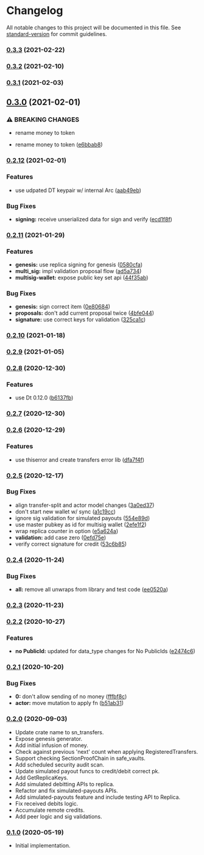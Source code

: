 # Changelog

All notable changes to this project will be documented in this file. See [standard-version](https://github.com/conventional-changelog/standard-version) for commit guidelines.

### [0.3.3](https://github.com/maidsafe/sn_transfers/compare/v0.3.2...v0.3.3) (2021-02-22)

### [0.3.2](https://github.com/maidsafe/sn_transfers/compare/v0.3.1...v0.3.2) (2021-02-10)

### [0.3.1](https://github.com/maidsafe/sn_transfers/compare/v0.3.0...v0.3.1) (2021-02-03)

## [0.3.0](https://github.com/maidsafe/sn_transfers/compare/v0.2.12...v0.3.0) (2021-02-01)


### ⚠ BREAKING CHANGES

* rename money to token

* rename money to token ([e6bbab8](https://github.com/maidsafe/sn_transfers/commit/e6bbab8373d74106be714896d3ed6413771ae62f))

### [0.2.12](https://github.com/maidsafe/sn_transfers/compare/v0.2.11...v0.2.12) (2021-02-01)


### Features

* use udpated DT keypair w/ internal Arc ([aab49eb](https://github.com/maidsafe/sn_transfers/commit/aab49eb7ecfd47499cb048f148f87f00cfff796a))


### Bug Fixes

* **signing:** receive unserialized data for sign and verify ([ecd1f8f](https://github.com/maidsafe/sn_transfers/commit/ecd1f8ffc0dbcb722782f59aad25ecc3df3e0b50))

### [0.2.11](https://github.com/maidsafe/sn_transfers/compare/v0.2.10...v0.2.11) (2021-01-29)


### Features

* **genesis:** use replica signing for genesis ([0580cfa](https://github.com/maidsafe/sn_transfers/commit/0580cfa8844ee413d794d975c2de6843ad945c51))
* **multi_sig:** impl validation proposal flow ([ad5a734](https://github.com/maidsafe/sn_transfers/commit/ad5a73407d28a4532afb7d965a149a0f1b0e0b60))
* **multisig-wallet:** expose public key set api ([44f35ab](https://github.com/maidsafe/sn_transfers/commit/44f35abe5f8e90bbcbab73aa11a2b8416e0c1d61))


### Bug Fixes

* **genesis:** sign correct item ([0e80684](https://github.com/maidsafe/sn_transfers/commit/0e806841e26b14f1a2a2de7faeb56c6bfc0a5060))
* **proposals:** don't add current proposal twice ([4bfe044](https://github.com/maidsafe/sn_transfers/commit/4bfe044182200288a45d24e5bba78948f1da846d))
* **signature:** use correct keys for validation ([325ca1c](https://github.com/maidsafe/sn_transfers/commit/325ca1c4f94781d657b48a1bcfc0c2297b24073b))

### [0.2.10](https://github.com/maidsafe/sn_transfers/compare/v0.2.9...v0.2.10) (2021-01-18)

### [0.2.9](https://github.com/maidsafe/sn_transfers/compare/v0.2.8...v0.2.9) (2021-01-05)

### [0.2.8](https://github.com/maidsafe/sn_transfers/compare/v0.2.7...v0.2.8) (2020-12-30)


### Features

* use Dt 0.12.0 ([b6137fb](https://github.com/maidsafe/sn_transfers/commit/b6137fba3ac465bd4ef2a06bb4a2272c3c3dd32b))

### [0.2.7](https://github.com/maidsafe/sn_transfers/compare/v0.2.6...v0.2.7) (2020-12-30)

### [0.2.6](https://github.com/maidsafe/sn_transfers/compare/v0.2.5...v0.2.6) (2020-12-29)


### Features

* use thiserror and create transfers error lib ([dfa7f4f](https://github.com/maidsafe/sn_transfers/commit/dfa7f4fd8dcc85ad21a6547aadf9235ae547be0c))

### [0.2.5](https://github.com/maidsafe/sn_transfers/compare/v0.2.4...v0.2.5) (2020-12-17)


### Bug Fixes

* align transfer-split and actor model changes ([3a0ed37](https://github.com/maidsafe/sn_transfers/commit/3a0ed37c080eadb2a1dc8f205ee3a7817f87a68a))
* don't start new wallet w/ sync ([a1c19cc](https://github.com/maidsafe/sn_transfers/commit/a1c19cca6991709ed2026017b4a7d22c36361ea6))
* ignore sig validation for simulated payouts ([554e89d](https://github.com/maidsafe/sn_transfers/commit/554e89d6bf595b6f7ef4054b04354216a226a834))
* use master pubkey as id for multisig wallet ([2efe1f2](https://github.com/maidsafe/sn_transfers/commit/2efe1f2f393673cb755d622673f31af096a8c8b0))
* wrap replica counter in option ([e5a624a](https://github.com/maidsafe/sn_transfers/commit/e5a624a769afa64caca3019919be08f5f9fc156e))
* **validation:** add case zero ([0efd75e](https://github.com/maidsafe/sn_transfers/commit/0efd75e8849d5bb40b54da446a222c564211d11e))
* verify correct signature for credit ([53c6b85](https://github.com/maidsafe/sn_transfers/commit/53c6b85158693f8c997d424998a0ec4ba34396b7))

### [0.2.4](https://github.com/maidsafe/sn_transfers/compare/v0.2.3...v0.2.4) (2020-11-24)


### Bug Fixes

* **all:** remove all unwraps from library and test code ([ee0520a](https://github.com/maidsafe/sn_transfers/commit/ee0520a1f8ad018c0e7d743762bb9a35880406dd))

### [0.2.3](https://github.com/maidsafe/sn_transfers/compare/v0.2.2...v0.2.3) (2020-11-23)

### [0.2.2](https://github.com/maidsafe/sn_transfers/compare/v0.2.1...v0.2.2) (2020-10-27)


### Features

* **no PublicId:** updated for data_type changes for No PublicIds ([e2474c6](https://github.com/maidsafe/sn_transfers/commit/e2474c6d01b8c4c9e05245dfa9c9e0052110aac7))

### [0.2.1](https://github.com/maidsafe/sn_transfers/compare/v0.2.0...v0.2.1) (2020-10-20)


### Bug Fixes

* **0:** don't allow sending of no money ([fffbf8c](https://github.com/maidsafe/sn_transfers/commit/fffbf8ca19debfcbf36a212e184a273ae4ba1830))
* **actor:** move mutation to apply fn ([b51ab31](https://github.com/maidsafe/sn_transfers/commit/b51ab31746af06241107de932f7bab236e004294))

### [0.2.0](https://github.com/maidsafe/sn_transfers/compare/v0.1.0...v0.2.0) (2020-09-03)

* Update crate name to sn_transfers.
* Expose genesis generator.
* Add initial infusion of money.
* Check against previous 'next' count when applying RegisteredTransfers.
* Support checking SectionProofChain in safe_vaults.
* Add scheduled security audit scan.
* Update simulated payout funcs to credit/debit correct pk.
* Add GetReplicaKeys.
* Add simulated debitting APIs to replica.
* Refactor and fix simulated-payouts APIs.
* Add simulated-payouts feature and include testing API to Replica.
* Fix received debits logic.
* Accumulate remote credits.
* Add peer logic and sig validations.

### [0.1.0](https://github.com/maidsafe/sn_transfers/compare/v0.1.0...v0.1.0) (2020-05-19)

* Initial implementation.
